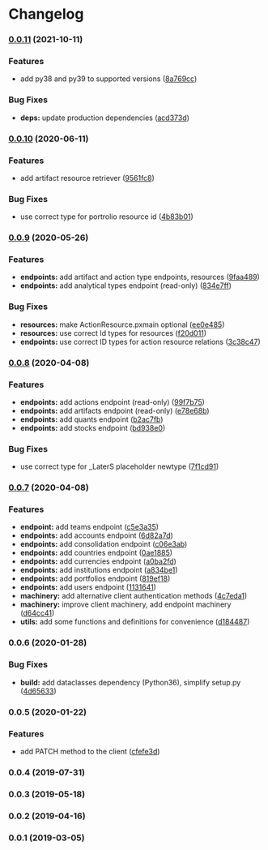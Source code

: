 # Changelog

### [0.0.11](https://github.com/teloscube/decaf-client-python/compare/0.0.10...0.0.11) (2021-10-11)


### Features

* add py38 and py39 to supported versions ([8a769cc](https://github.com/teloscube/decaf-client-python/commit/8a769ccd890ab6061cf4c597b5b3911f7e78dce3))


### Bug Fixes

* **deps:** update production dependencies ([acd373d](https://github.com/teloscube/decaf-client-python/commit/acd373d854d8e9180bbe0b35ddb2edc618c9dbbe))

### [0.0.10](https://github.com/telostat/decaf-api-client-python/compare/0.0.9...0.0.10) (2020-06-11)


### Features

* add artifact resource retriever ([9561fc8](https://github.com/telostat/decaf-api-client-python/commit/9561fc8f4944182c693b97b2170fb8cdfa0343bb))


### Bug Fixes

* use correct type for portrolio resource id ([4b83b01](https://github.com/telostat/decaf-api-client-python/commit/4b83b013da3ee4554334af5135708e5614254b14))

### [0.0.9](https://github.com/telostat/decaf-api-client-python/compare/0.0.8...0.0.9) (2020-05-26)


### Features

* **endpoints:** add artifact and action type endpoints, resources ([9faa489](https://github.com/telostat/decaf-api-client-python/commit/9faa489f225f232aab467f6fe90105f632475382))
* **endpoints:** add analytical types endpoint (read-only) ([834e7ff](https://github.com/telostat/decaf-api-client-python/commit/834e7ffae620427446e5448d8ea7b89d9b88c013))

### Bug Fixes

* **resources:** make ActionResource.pxmain optional ([ee0e485](https://github.com/telostat/decaf-api-client-python/commit/ee0e485958850171da5ba7152d2b89e4bb785846))
* **resources:** use correct Id types for resources ([f20d011](https://github.com/telostat/decaf-api-client-python/commit/f20d0112d7054b6d67295ea8ec308508e1f3dac0))
* **endpoints:** use correct ID types for action resource relations ([3c38c47](https://github.com/telostat/decaf-api-client-python/commit/3c38c4792107e6437540c5745fc269b35ceb9c42))

### [0.0.8](https://github.com/telostat/decaf-api-client-python/compare/0.0.7...0.0.8) (2020-04-08)


### Features

* **endpoints:** add actions endpoint (read-only) ([99f7b75](https://github.com/telostat/decaf-api-client-python/commit/99f7b75b8fc4b32e6cf8f55a18b0726afcab63ee))
* **endpoints:** add artifacts endpoint (read-only) ([e78e68b](https://github.com/telostat/decaf-api-client-python/commit/e78e68b6493984c6b0466252877f300d1bbff817))
* **endpoints:** add quants endpoint ([b2ac7fb](https://github.com/telostat/decaf-api-client-python/commit/b2ac7fb79a0b5763c00dafd2972bd1738bd64204))
* **endpoints:** add stocks endpoint ([bd938e0](https://github.com/telostat/decaf-api-client-python/commit/bd938e0f529e27497d2df53b985ce275501c5b45))


### Bug Fixes

* use correct type for _LaterS placeholder newtype ([7f1cd91](https://github.com/telostat/decaf-api-client-python/commit/7f1cd916c2870c54c9e714ffa898f7d08b5eeb73))

### [0.0.7](https://github.com/telostat/decaf-api-client-python/compare/0.0.6...0.0.7) (2020-04-08)


### Features

* **endpoint:** add teams endpoint ([c5e3a35](https://github.com/telostat/decaf-api-client-python/commit/c5e3a35f355e7c45b596868ed16c91ecb264d012))
* **endpoints:** add accounts endpoint ([6d82a7d](https://github.com/telostat/decaf-api-client-python/commit/6d82a7dadd07e75691786275ffc574366a5d323b))
* **endpoints:** add consolidation endpoint ([c06e3ab](https://github.com/telostat/decaf-api-client-python/commit/c06e3abdf6ad6c7c89a409916597818e92892504))
* **endpoints:** add countries endpoint ([0ae1885](https://github.com/telostat/decaf-api-client-python/commit/0ae18859826fa2c9e3897b5b1a7fa533962dceb3))
* **endpoints:** add currencies endpoint ([a0ba2fd](https://github.com/telostat/decaf-api-client-python/commit/a0ba2fd22eadd1ebb8f462e23e0a7efe5cffc03e))
* **endpoints:** add institutions endpoint ([a834be1](https://github.com/telostat/decaf-api-client-python/commit/a834be1c331fa8233d3fdc81d2624ab2978db726))
* **endpoints:** add portfolios endpoint ([819ef18](https://github.com/telostat/decaf-api-client-python/commit/819ef188150c56864c5d3a58b133ed99f13914c3))
* **endpoints:** add users endpoint ([1131641](https://github.com/telostat/decaf-api-client-python/commit/1131641346ec8c37f83dc9d209198d1eb62e49d0))
* **machinery:** add alternative client authentication methods ([4c7eda1](https://github.com/telostat/decaf-api-client-python/commit/4c7eda15660b759144f7e93e6156021270e6efa3))
* **machinery:** improve client machinery, add endpoint machinery ([d64cc41](https://github.com/telostat/decaf-api-client-python/commit/d64cc41e74f0c129131ab24d489d61fa8f6a5d8c))
* **utils:** add some functions and definitions for convenience ([d184487](https://github.com/telostat/decaf-api-client-python/commit/d18448732c635f099ef46432fd6f97095a12c1ac))

### 0.0.6 (2020-01-28)

### Bug Fixes

* **build:** add dataclasses dependency (Python36), simplify setup.py ([4d65633](https://github.com/telostat/decaf-api-client-python/commit/4d6563394ea66f1f0c5ea4123411fee6b88dba48))

### 0.0.5 (2020-01-22)

### Features

* add PATCH method to the client ([cfefe3d](https://github.com/telostat/decaf-api-client-python/commit/cfefe3df4a94d1b16b6dea89e763f1513753edb0))

### 0.0.4 (2019-07-31)

### 0.0.3 (2019-05-18)

### 0.0.2 (2019-04-16)

### 0.0.1 (2019-03-05)
